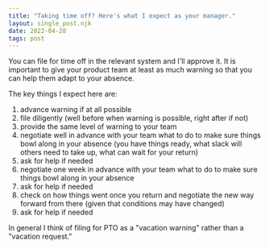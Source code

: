 ```yaml
---
title: "Taking time off? Here's what I expect as your manager."
layout: single_post.njk
date: 2022-04-28
tags: post
---
```


You can file for time off in the relevant system and I'll approve it. It is important to give your product team at least as much warning so that you can help them adapt to your absence.  
  
The key things I expect here are:

1. advance warning if at all possible
2. file diligently (well before when warning is possible, right after if not)
3. provide the same level of warning to your team
4. negotiate well in advance with your team what to do to make sure things bowl along in your absence (you have things ready, what slack will others need to take up, what can wait for your return)
5. ask for help if needed
6. negotiate one week in advance with your team what to do to make sure things bowl along in your absence
7. ask for help if needed
8. check on how things went once you return and negotiate the new way forward from there (given that conditions may have changed)
9. ask for help if needed

In general I think of filing for PTO as a "vacation warning" rather than a "vacation request."
